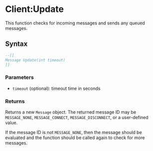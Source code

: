 # Client:Update

This function checks for incoming messages and sends any queued messages.

## Syntax

```lua
--[[
Message Update(int timeout)
]]
```

### Parameters

- `timeout` (optional): timeout time in seconds

### Returns

Returns a new `Message` object. The returned message ID may be `MESSAGE_NONE`, `MESSAGE_CONNECT`, `MESSAGE_DISCONNECT`, or a user-defined value.

If the message ID is not `MESSAGE_NONE`, then the message should be evaluated and the function should be called again to check for more messages.